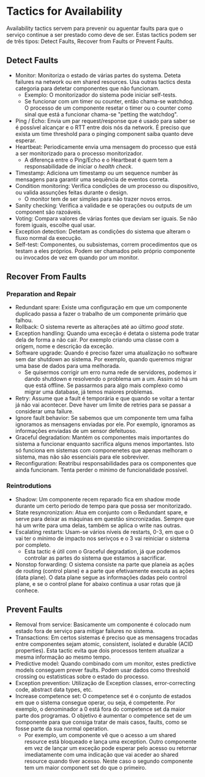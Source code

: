 # Tactics for Availability

Availability tactics servem para prevenir ou aguentar faults para que o serviço continue a ser prestado como deve de ser. Estas tactics podem ser de três tipos: Detect Faults, Recover from Faults or Prevent Faults.

## Detect Faults

- Monitor: Monitoriza o estado de várias partes do systema. Deteta failures na network ou em shared resources. Usa outras tactics desta categoria para detetar componentes que não funcionam.
  - Exemplo: O monitorizador do sistema pode iniciar self-tests. 
  - Se funcionar com um timer ou counter, então chama-se watchdog. O processo de um componente resetar o timer ou o counter como sinal que está a funcionar chama-se "petting the watchdog".
- Ping / Echo: Envia um par request/response que é usado para saber se é possível alcançar e o RTT entre dois nós da network. É preciso que exista um time threshold para o pinging component saiba quanto deve esperar.
- Heartbeat: Periodicamente envia uma mensagem do processo que está a ser monitorizado para o processo monitorizador.
  - A diferença entre o Ping/Echo e o Heartbeat é quem tem a responsabilidade de iniciar o *health check*.
- Timestamp: Adiciona um timestamp ou um sequence number às mensagens para garantir uma sequência de eventos correta.
- Condition monitoring: Verifica condições de um processo ou dispositivo, ou valida assunções feitas durante o design.
  - O monitor tem de ser simples para não trazer novos erros.
- Sanity checking: Verifica a validade e se operações ou outputs de um component são razoáveis.
- Voting: Compara valores de várias fontes que deviam ser iguais. Se não forem iguais, escolhe qual usar.
- Exception detection: Detetam as condições do sistema que alteram o fluxo normal da execução.
- Self-test: Componentes, ou subsistemas, correm procedimentos que os testam a eles próprios. Podem ser chamados pelo próprio componente ou invocados de vez em quando por um monitor.

## Recover From Faults

### Preparation and Repair

- Redundant spare: Existe uma configuração em que um componente duplicado passa a fazer o trabalho de um componente primário que falhou.
- Rollback: O sistema reverte as alterações até ao último *good state*.
- Exception handling: Quando uma exceção é detata o sistema pode tratar dela de forma a não cair. Por exemplo criando uma classe com a origem, nome e descrição da exceção.
- Software upgrade: Quando é preciso fazer uma atualização no software sem dar shutdown ao sistema. Por exemplo, quando queremos migrar uma base de dados para uma melhorada.
  - Se quisermos corrigir um erro numa rede de servidores, podemos ir dando shutdown e resolvendo o problema um a um. Assim só há um que está offline. Se passarmos para algo mais complexo como migrar uma database, já temos maiores problemas.
- Retry: Assume que a fault é temporária e que quando se voltar a tentar já não vai acontecer. Deve haver um limite de retries para se passar a considerar uma failure.
- Ignore fault behavior: Se sabemos que um componente tem uma falha ignoramos as mensagens enviadas por ele. Por exemplo, ignoramos as informações enviadas de um sensor defeituoso.
- Graceful degradation: Mantém os componentes mais importantes do sistema a funcionar enquanto sacrifica alguns menos importantes. Isto só funciona em sistemas com componenetes que apenas melhoram o sistema, mas não são essenciais para ele sobreviver.
- Reconfiguration: Reatribui responsabilidades para os componentes que ainda funcionam. Tenta perder o minimo de funcionalidade possível.

### Reintrodutions

- Shadow: Um componente recem reparado fica em shadow mode durante um certo periodo de tempo para que possa ser monitorizado.
- State resyncronization: Atua em conjunto com o Redundant spare, e serve para deixar as máquinas em questão sincronizadas. Sempre que há um write para uma delas, também se aplica o write nas outras.
- Escalating restarts: Usam-se vários níveis de restarts, 0-3, em que o 0 vai ter o mínimo de impacto nos serivços e o 3 vai reiniciar o sistema por completo.
  - Esta tactic é útil com o Graceful degradation, já que podemos controlar as partes do sistema que estamos a sacrificar.
- Nonstop forwarding: O sistema consiste na parte que planeia as ações de routing (control plane) e a parte que efetivamente executa as ações (data plane). O data plane segue as informações dadas pelo control plane, e se o control plane for abaixo continua a usar rotas que já conhece.

## Prevent Faults

- Removal from service: Basicamente um componente é colocado num estado fora de serviço para mitigar failures no sistema.
- Transactions: Em certos sistemas é preciso que as mensagens trocadas entre componentes sejam atomic, consistent, isolated e durable (ACID properties). Esta tactic evita que dois processos tentem atualizar a mesma informação ao mesmo tempo.
- Predictive model: Quando combinado com um monitor, estes predictive models conseguem prever faults. Podem usar dados como threshold crossing ou estatisticas sobre o estado do processo.
- Exception prevention: Utilização de Exception classes, error-correcting code, abstract data types, etc.
- Increase competence set: O competence set é o conjunto de estados em que o sistema consegue operar, ou seja, é competente. Por exemplo, o denominador a 0 está fora do competence set da maior parte dos programas. O objetivo é aumentar o competence set de um componente para que consiga tratar de mais casos, faults, como se fosse parte da sua normal operation.
  - Por exemplo, um componente vê que o acesso a um shared resource está bloqueado e lança uma exception. Outro componente em vez de lançar um exceção pode esperar pelo acesso ou retornar imediatamente com uma indicação que vai aceder ao shared resource quando tiver acesso. Neste caso o segundo componente tem um maior component set do que o primeiro.